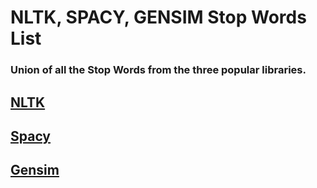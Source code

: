 # NLTK, SPACY, GENSIM Stop Words List

### Union of all the Stop Words from the three popular libraries.

## [NLTK](https://www.nltk.org/)
## [Spacy](https://spacy.io/)
## [Gensim](https://radimrehurek.com/gensim/)
